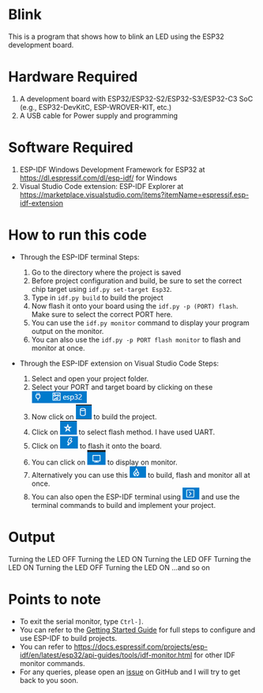 # Blink

This is a program that shows how to blink an LED using the ESP32 development board.

# Hardware Required

1. A development board with ESP32/ESP32-S2/ESP32-S3/ESP32-C3 SoC (e.g., ESP32-DevKitC, ESP-WROVER-KIT, etc.)
2. A USB cable for Power supply and programming

# Software Required

1. ESP-IDF Windows Development Framework for ESP32 at https://dl.espressif.com/dl/esp-idf/ for Windows
2. Visual Studio Code extension: ESP-IDF Explorer at https://marketplace.visualstudio.com/items?itemName=espressif.esp-idf-extension

# How to run this code 

* Through the ESP-IDF terminal
  Steps:
    1. Go to the directory where the project is saved
    2. Before project configuration and build, be sure to set the correct chip target using `idf.py set-target Esp32`.
    3. Type in `idf.py build` to build the project
    4. Now flash it onto your board using the `idf.py -p (PORT) flash`. Make sure to select the correct PORT here.
    5. You can use the `idf.py monitor` command to display your program output on the monitor.
    6. You can also use the `idf.py -p PORT flash monitor` to flash and monitor at once.

* Through the ESP-IDF extension on Visual Studio Code
  Steps:
    1. Select and open your project folder.
    2. Select your PORT and target board by clicking on these ![](2022-05-04-11-23-34.png)
    3. Now click on ![](2022-05-04-11-02-20.png) to build the project.
    4. Click on ![](2022-05-04-11-03-07.png) to select flash method. I have used UART.
    5. Click on ![](2022-05-04-11-03-39.png) to flash it onto the board.
    6. You can click on ![](2022-05-04-11-04-16.png) to display on monitor.
    7. Alternatively you can use this ![](2022-05-04-11-06-10.png) to build, flash and monitor all at once. 
    8. You can also open the ESP-IDF terminal using ![](2022-05-04-11-07-23.png) and use the terminal commands to build and implement your project.

# Output

Turning the LED OFF
Turning the LED ON
Turning the LED OFF
Turning the LED ON
Turning the LED OFF
Turning the LED ON
...and so on


# Points to note

* To exit the serial monitor, type `Ctrl-]`.
* You can refer to the [Getting Started Guide](https://docs.espressif.com/projects/esp-idf/en/latest/get-started/index.html) for full steps to configure and use ESP-IDF to build projects.
* You can refer to https://docs.espressif.com/projects/esp-idf/en/latest/esp32/api-guides/tools/idf-monitor.html for other IDF monitor commands. 
* For any queries, please open an [issue](https://github.com/Cher-B/ESP32/issues) on GitHub and I will try to get back to you soon.
